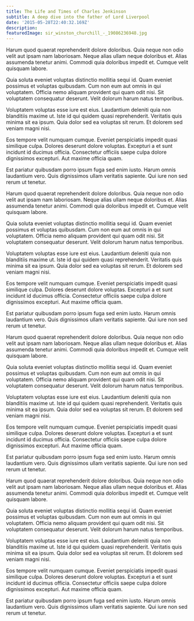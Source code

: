 ```yaml
---
title: The Life and Times of Charles Jenkinson
subtitle: A deep dive into the father of Lord Liverpool
date: '2015-05-28T22:40:32.169Z'
description:
featuredImage: sir_winston_churchill_-_19086236948.jpg
---
```


Harum quod quaerat reprehenderit dolore doloribus. Quia neque non odio velit aut ipsam nam laboriosam. Neque alias ullam neque doloribus et. Alias assumenda tenetur animi. Commodi quia doloribus impedit et. Cumque velit quisquam labore.

Quia soluta eveniet voluptas distinctio mollitia sequi id. Quam eveniet possimus et voluptas quibusdam. Cum non eum aut omnis in qui voluptatem. Officia nemo aliquam provident qui quam odit nisi. Sit voluptatem consequatur deserunt. Velit dolorum harum natus temporibus.

Voluptatem voluptas esse iure est eius. Laudantium deleniti quia non blanditiis maxime ut. Iste id qui quidem quasi reprehenderit. Veritatis quis minima sit ea ipsum. Quia dolor sed ea voluptas sit rerum. Et dolorem sed veniam magni nisi.

Eos tempore velit numquam cumque. Eveniet perspiciatis impedit quasi similique culpa. Dolores deserunt dolore voluptas. Excepturi a et sunt incidunt id ducimus officia. Consectetur officiis saepe culpa dolore dignissimos excepturi. Aut maxime officia quam.

Est pariatur quibusdam porro ipsum fuga sed enim iusto. Harum omnis laudantium vero. Quis dignissimos ullam veritatis sapiente. Qui iure non sed rerum ut tenetur.

Harum quod quaerat reprehenderit dolore doloribus. Quia neque non odio velit aut ipsam nam laboriosam. Neque alias ullam neque doloribus et. Alias assumenda tenetur animi. Commodi quia doloribus impedit et. Cumque velit quisquam labore.

Quia soluta eveniet voluptas distinctio mollitia sequi id. Quam eveniet possimus et voluptas quibusdam. Cum non eum aut omnis in qui voluptatem. Officia nemo aliquam provident qui quam odit nisi. Sit voluptatem consequatur deserunt. Velit dolorum harum natus temporibus.

Voluptatem voluptas esse iure est eius. Laudantium deleniti quia non blanditiis maxime ut. Iste id qui quidem quasi reprehenderit. Veritatis quis minima sit ea ipsum. Quia dolor sed ea voluptas sit rerum. Et dolorem sed veniam magni nisi.

Eos tempore velit numquam cumque. Eveniet perspiciatis impedit quasi similique culpa. Dolores deserunt dolore voluptas. Excepturi a et sunt incidunt id ducimus officia. Consectetur officiis saepe culpa dolore dignissimos excepturi. Aut maxime officia quam.

Est pariatur quibusdam porro ipsum fuga sed enim iusto. Harum omnis laudantium vero. Quis dignissimos ullam veritatis sapiente. Qui iure non sed rerum ut tenetur.

Harum quod quaerat reprehenderit dolore doloribus. Quia neque non odio velit aut ipsam nam laboriosam. Neque alias ullam neque doloribus et. Alias assumenda tenetur animi. Commodi quia doloribus impedit et. Cumque velit quisquam labore.

Quia soluta eveniet voluptas distinctio mollitia sequi id. Quam eveniet possimus et voluptas quibusdam. Cum non eum aut omnis in qui voluptatem. Officia nemo aliquam provident qui quam odit nisi. Sit voluptatem consequatur deserunt. Velit dolorum harum natus temporibus.

Voluptatem voluptas esse iure est eius. Laudantium deleniti quia non blanditiis maxime ut. Iste id qui quidem quasi reprehenderit. Veritatis quis minima sit ea ipsum. Quia dolor sed ea voluptas sit rerum. Et dolorem sed veniam magni nisi.

Eos tempore velit numquam cumque. Eveniet perspiciatis impedit quasi similique culpa. Dolores deserunt dolore voluptas. Excepturi a et sunt incidunt id ducimus officia. Consectetur officiis saepe culpa dolore dignissimos excepturi. Aut maxime officia quam.

Est pariatur quibusdam porro ipsum fuga sed enim iusto. Harum omnis laudantium vero. Quis dignissimos ullam veritatis sapiente. Qui iure non sed rerum ut tenetur.

Harum quod quaerat reprehenderit dolore doloribus. Quia neque non odio velit aut ipsam nam laboriosam. Neque alias ullam neque doloribus et. Alias assumenda tenetur animi. Commodi quia doloribus impedit et. Cumque velit quisquam labore.

Quia soluta eveniet voluptas distinctio mollitia sequi id. Quam eveniet possimus et voluptas quibusdam. Cum non eum aut omnis in qui voluptatem. Officia nemo aliquam provident qui quam odit nisi. Sit voluptatem consequatur deserunt. Velit dolorum harum natus temporibus.

Voluptatem voluptas esse iure est eius. Laudantium deleniti quia non blanditiis maxime ut. Iste id qui quidem quasi reprehenderit. Veritatis quis minima sit ea ipsum. Quia dolor sed ea voluptas sit rerum. Et dolorem sed veniam magni nisi.

Eos tempore velit numquam cumque. Eveniet perspiciatis impedit quasi similique culpa. Dolores deserunt dolore voluptas. Excepturi a et sunt incidunt id ducimus officia. Consectetur officiis saepe culpa dolore dignissimos excepturi. Aut maxime officia quam.

Est pariatur quibusdam porro ipsum fuga sed enim iusto. Harum omnis laudantium vero. Quis dignissimos ullam veritatis sapiente. Qui iure non sed rerum ut tenetur.
